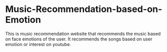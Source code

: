 # Music-Recommendation-based-on-Emotion
This is music recommendation website that recommends the music based on face emotions of the user. It recommends the songs based on user emotion or interest on youtube.
